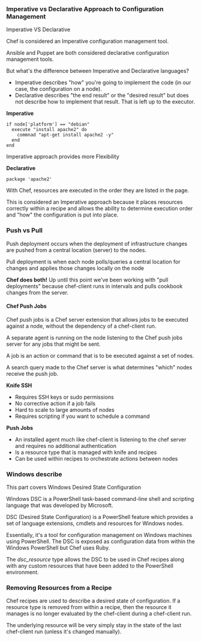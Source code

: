 ### Imperative vs Declarative Approach to Configuration Management

Imperative VS Declarative

Chef is considered an Imperative configuration management tool.

Ansible and Puppet are both considered declarative configuration management tools.

But what's the difference between Imperative and Declarative languages?

* Imperative describes "how" you're going to implement the code (in our case, the configuration on a node).
* Declarative describes "the end result" or the "desired result" but does not describe how to implement that result. That is left up to the executor.

**Imperative**

```
if node['platform'] == "debian"
  execute "install apache2" do
    commnad "apt-get install apache2 -y"
  end
end
```

Imperative approach provides more Flexibility


**Declarative**

`package 'apache2'`


With Chef, resources are executed in the order they are listed in the page.

This is considered an Imperative approach because it places resources correctly within a recipe and allows the ability to determine execution order and "how" the configuration is put into place.

### Push vs Pull

Push deployment occurs when the deployment of infrastructure changes are pushed from a central location (server) to the nodes.


Pull deployment is when each node polls/queries a central location for changes and applies those changes locally on the node


**Chef does both!**
Up until this point we've been working with "pull deployments" because chef-client runs in intervals and pulls cookbook changes from the server.


#### Chef Push Jobs

Chef push jobs is a Chef server extension that allows jobs to be executed against a node, without the dependency of a chef-client run.

A separate agent is running on the node listening to the Chef push jobs server for any jobs that might be sent.

A job is an action or command that is to be executed against a set of nodes.

A search query made to the Chef server is what determines "which" nodes receive the push job.


**Knife SSH**

* Requires SSH keys or sudo permissions
* No corrective action if a job fails
* Hard to scale to large amounts of nodes
* Requires scripting if you want to schedule a command

**Push Jobs**

* An installed agent much like chef-client is listening to the chef server and requires no additional authentication
* Is a resource type that is managed with knife and recipes
* Can be used within recipes to orchestrate actions between nodes


### Windows describe

This part covers Windows Desired State Configuration


Windows DSC is a PowerShell task-based command-line shell and scripting language that was developed by Microsoft.

DSC (Desired State Configuration) is a PowerShell feature which provides a set of language extensions, cmdlets and resources for Windows nodes.

Essentially, it's a tool for configuration management on Windows machines using PowerShell. The DSC is exposed as configuration data from within the Windows PowerShell but Chef uses Ruby.

The _dsc_resource_ type allows the DSC to be used in Chef recipes along with any custom resources that have been added to the PowerShell environment.


### Removing Resources from a Recipe

Chef recipes are used to describe a desired state of configuration. If a resource type is removed from within a recipe, then the resource it manages is no longer evaluated by the chef-client during a chef-client run.

The underlying resource will be very simply stay in the state of the last chef-client run (unless it's changed manually).
